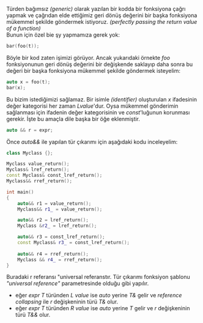 Türden bağımsız _(generic)_ olarak yazılan bir kodda bir fonksiyona çağrı yapmak ve çağrıdan elde ettiğimiz geri dönüş değerini bir başka fonksiyona mükemmel şekilde göndermek istiyoruz. _(perfectly passing the return value of a function)_<br>
Bunun için özel bie şy yapmamıza gerek yok:

```cpp
bar(foo(t));
```
Böyle bir kod zaten işimizi görüyor. Ancak yukarıdaki örnekte _foo_ fonksiyonunun geri dönüş değerini bir değişkende saklayıp daha sonra bu değeri bir başka fonksiyona mükemmel şekilde göndermek isteyelim:

```cpp
auto x = foo(t);
bar(x);
```
Bu bizim istediğimizi sağlamaz. Bir isimle _(identifier)_ oluşturulan _x_ ifadesinin değer kategorisi her zaman _Lvalue_'dur. Oysa mükemmel gönderimin sağlanması için ifadenin değer kategorisinin ve _const_'luğunun korunması gerekir.
İşte bu amaçla dile başka bir öğe eklenmiştir.

```cpp
auto && r = expr;
```

Önce _auto&&_ ile yapılan tür çıkarımı için aşağıdaki kodu inceleyelim:

```cpp
class Myclass {};

Myclass value_return();
Myclass& lref_return();
const Myclass& const_lref_return();
Myclass&& rref_return();

int main()
{
	auto&& r1 = value_return();
	Myclass&& r1_ = value_return();

	auto&& r2 = lref_return();
	Myclass &r2_ = lref_return();

	auto&& r3 = const_lref_return();
	const Myclass& r3_ = const_lref_return();
	
	auto&& r4 = rref_return();
	Myclass && r4_ = rref_return();
}
```


Buradaki r referansı "universal referanstır. Tür çıkarımı fonksiyon şablonu _"universal reference"_ parametresinde olduğu gibi yapılır.

- eğer _expr_ _T_ türünden _L value_ ise _auto_ yerine _T&_ gelir ve _reference collapsing_ ile _r_ değişkeninin türü _T&_ olur. 
- eğer _expr_ _T_ türünden _R value_ ise _auto_ yerine _T_ gelir ve _r_ değişkeninin türü _T&&_ olur. 


